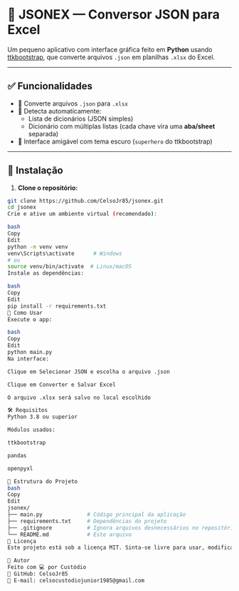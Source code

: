 # 🧩 JSONEX — Conversor JSON para Excel

Um pequeno aplicativo com interface gráfica feito em **Python** 
usando [ttkbootstrap](https://ttkbootstrap.readthedocs.io/), 
que converte arquivos `.json` em planilhas `.xlsx` do Excel.

---

## ✅ Funcionalidades

- 📄 Converte arquivos `.json` para `.xlsx`
- 🧠 Detecta automaticamente:
  - Lista de dicionários (JSON simples)
  - Dicionário com múltiplas listas (cada chave vira uma **aba/sheet** separada)
- 🎨 Interface amigável com tema escuro (`superhero` do ttkbootstrap)

---

## 🚀 Instalação

1. **Clone o repositório:**

```bash
git clone https://github.com/CelsoJr85/jsonex.git
cd jsonex
Crie e ative um ambiente virtual (recomendado):

bash
Copy
Edit
python -m venv venv
venv\Scripts\activate      # Windows
# ou
source venv/bin/activate  # Linux/macOS
Instale as dependências:

bash
Copy
Edit
pip install -r requirements.txt
🧠 Como Usar
Execute o app:

bash
Copy
Edit
python main.py
Na interface:

Clique em Selecionar JSON e escolha o arquivo .json

Clique em Converter e Salvar Excel

O arquivo .xlsx será salvo no local escolhido

🛠 Requisitos
Python 3.8 ou superior

Módulos usados:

ttkbootstrap

pandas

openpyxl

📂 Estrutura do Projeto
bash
Copy
Edit
jsonex/
├── main.py              # Código principal da aplicação
├── requirements.txt     # Dependências do projeto
├── .gitignore           # Ignora arquivos desnecessários no repositório
└── README.md            # Este arquivo
📄 Licença
Este projeto está sob a licença MIT. Sinta-se livre para usar, modificar e distribuir.

👤 Autor
Feito com 💻 por Custódio
🔗 GitHub: CelsoJr85
📧 E-mail: celsocustodiojunior1985@gmail.com
